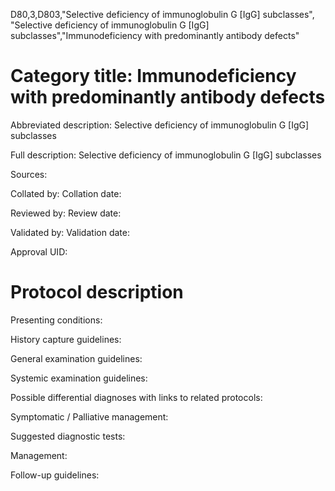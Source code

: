 D80,3,D803,"Selective deficiency of immunoglobulin G [IgG] subclasses", "Selective deficiency of immunoglobulin G [IgG] subclasses","Immunodeficiency with predominantly antibody defects"
# Category title: Immunodeficiency with predominantly antibody defects

Abbreviated description: Selective deficiency of immunoglobulin G [IgG] subclasses

Full description: Selective deficiency of immunoglobulin G [IgG] subclasses

Sources:

Collated by:
Collation date:

Reviewed by:
Review date:

Validated by:
Validation date:

Approval UID:

# Protocol description

Presenting conditions:

History capture guidelines:

General examination guidelines:

Systemic examination guidelines:

Possible differential diagnoses with links to related protocols:

Symptomatic / Palliative management:

Suggested diagnostic tests:

Management:

Follow-up guidelines:
